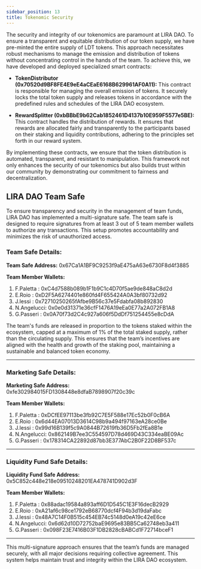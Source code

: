 ```yaml
---
sidebar_position: 13
title: Tokenomic Security
---
```


The security and integrity of our tokenomics are paramount at LIRA DAO. To ensure a transparent and equitable distribution of our token supply, we have pre-minted the entire supply of LDT tokens. This approach necessitates robust mechanisms to manage the emission and distribution of tokens without concentrating control in the hands of the team. To achieve this, we have developed and deployed specialized smart contracts:

- **TokenDistributor (0x70520d9BF8FE4E9eE4aCEaE6168B629961AF0A11):** This contract is responsible for managing the overall emission of tokens. It securely locks the total token supply and releases tokens in accordance with the predefined rules and schedules of the LIRA DAO ecosystem.

- **RewardSplitter (0xbBBbE9b62Cab1852461D4137b10E959F5577e5BE):** This contract handles the distribution of rewards. It ensures that rewards are allocated fairly and transparently to the participants based on their staking and liquidity contributions, adhering to the principles set forth in our reward system.

By implementing these contracts, we ensure that the token distribution is automated, transparent, and resistant to manipulation. This framework not only enhances the security of our tokenomics but also builds trust within our community by demonstrating our commitment to fairness and decentralization.


## LIRA DAO Team Safe
To ensure transparency and security in the management of team funds, LIRA DAO has implemented a multi-signature safe. The team safe is designed to require signatures from at least 3 out of 5 team member wallets to authorize any transactions. This setup promotes accountability and minimizes the risk of unauthorized access.

### Team Safe Details:

**Team Safe Address:** 0x67Ca1A1BF9C9253f9aE475aA63e6730F8d4f3885

**Team Member Wallets:** 
1. F.Paletta  : 0xC4d7588b089b1F1b9C1c4D70f5ae9de848aC8d2d
2. E.Roio     : 0xD2F5A6274401e860fd4F655424A0A3bf80732d92
3. J.Iessi    : 0x72710250265fAfbe9B56c37e5Fdabfa08b892830
4. N.Angelucci: 0x0e0d31371e36cfF1476A19eEa0E77a2A072FB1A8
5. G.Passeri  : 0x0A70f73d2C4c927a606f5DdDf751254455e8cDdA

 The team's funds are released in proportion to the tokens staked within the ecosystem, capped at a maximum of 1% of the total staked supply, rather than the circulating supply. This ensures that the team’s incentives are aligned with the health and growth of the staking pool, maintaining a sustainable and balanced token economy.

---

### Marketing Safe Details:

**Marketing Safe Address:** 0xfe302984015FD1308448e8dfaB7898907f20c39c

**Team Member Wallets:**
1. F.Paletta  : 0xDCfEE97113be3fb92C7E5F588e17Ec52b0F0cB6A 
2. E.Roio     : 0x6d44EA07013D3614C98b9a494f97163eA28ce0Be
3. J.Iessi    : 0x99d16B139f5c9A0844B72619fb36D5Fb2fEa8B1e
4. N.Angelucci: 0x862149B7ee3C554597D78d469D43C334eaBE09Ac
5. G.Passeri  : 0x178314CA22892d87bb3E377AbC2B0F22D8BF537c

---

### Liquidity Fund Safe Details:

**Liquidity Fund Safe Address:** 0x5C852c448e218e09510248201EA478741D902d3F

**Team Member Wallets:**
1. F.Paletta  : 0x88adac19584a893aff6D1D545C1E3F16decB2929
2. E.Roio     : 0xA21af6c98ce1792eB68770dcf4F94b3d19daFabc
3. J.Iessi    : 0x48A7C14F0B515c454EB74c5148d0eA19c42eE6ce
4. N.Angelucci: 0x6d62d10D72752baE9695e83BB5Ca62748eb3a411
5. G.Passeri  : 0x098F23E7416B03F1DB2828cBABCd1F72714bceF1

---

This multi-signature approach ensures that the team’s funds are managed securely, with all major decisions requiring collective agreement. This system helps maintain trust and integrity within the LIRA DAO ecosystem.